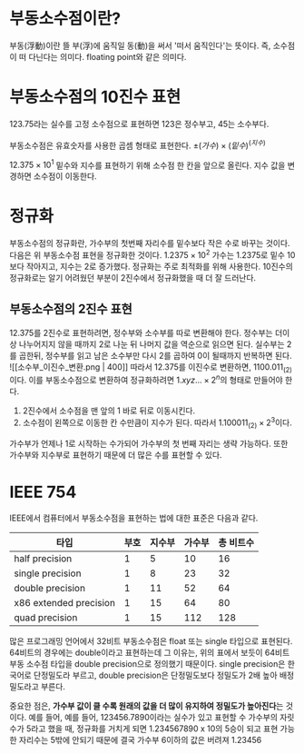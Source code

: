 # 부동소수점이란?
부동(浮動)이란 뜰 부(浮)에 움직일 동(動)을 써서 '떠서 움직인다'는 뜻이다. 즉, 소수점이 떠 다닌다는 의미다. floating point와 같은 의미다.
# 부동소수점의 10진수 표현
123.75라는 실수를 고정 소수점으로 표현하면 123은 정수부고, 45는 소수부다.

부동소수점은 유효숫자를 사용한 곱셈 형태로 표현한다.
$\pm (가수) \times (밑수)^{(지수)}$

$12.375 \times 10^{1}$
밑수와 지수를 표현하기 위해 소수점 한 칸을 앞으로 올린다. 지수 값을 변경하면 소수점이 이동한다.
# 정규화
부동소수점의 정규화란, 가수부의 첫번째 자리수를 밑수보다 작은 수로 바꾸는 것이다. 다음은 위 부동소수점 표현을 정규화한 것이다.
$1.2375 \times 10^{2}$
가수는 1.2375로 밑수 10보다 작아지고, 지수는 2로 증가했다.
정규화는 주로 최적화를 위해 사용한다. 10진수의 정규화로는 알기 어려웠던 부분이 2진수에서 정규화했을 때 더 잘 드러난다.
## 부동소수점의 2진수 표현
12.375를 2진수로 표현하려면, 정수부와 소수부를 따로 변환해야 한다.
정수부는 더이상 나누어지지 않을 때까지 2로 나눈 뒤 나머지 값을 역순으로 읽으면 된다.
실수부는 2를 곱한뒤, 정수부를 읽고 남은 소수부만 다시 2를 곱하여 0이 될때까지 반복하면 된다.
![[소수부_이진수_변환.png | 400]]
따라서 12.375를 이진수로 변환하면, $1100.011_{(2)}$이다.
이를 부동소수점으로 변환하여 정규화하려면 $1.xyz... \times 2^{n}$의 형태로 만들어야 한다.
1. 2진수에서 소수점을 맨 앞의 1 바로 뒤로 이동시킨다.
2. 소수점이 왼쪽으로 이동한 칸 수만큼이 지수가 된다.
따라서 $1.100011_{(2)} \times 2^{3}$이다.

가수부가 언제나 1로 시작하는 수가되어 가수부의 첫 번째 자리는 생략 가능하다. 또한 가수부와 지수부로 표현하기 때문에 더 많은 수를 표현할 수 있다.
# IEEE 754
IEEE에서 컴퓨터에서 부동소수점을 표현하는 법에 대한 표준은 다음과 같다.

| 타입                     | 부호  | 지수부 | 가수부 | 총 비트수 |
| ---------------------- | --- | --- | --- | ----- |
| half precision         | 1   | 5   | 10  | 16    |
| single precision       | 1   | 8   | 23  | 32    |
| double precision       | 1   | 11  | 52  | 64    |
| x86 extended precision | 1   | 15  | 64  | 80    |
| quad precision         | 1   | 15  | 112 | 128   |
많은 프로그래밍 언어에서 32비트 부동소수점은 float 또는 single 타입으로 표현된다.
64비트의 경우에는 double이라고 표현하는데 그 이유는, 위의 표에서 보듯이 64비트 부동 소수점 타입을 double precision으로 정의했기 때문이다.
single precision은 한국어로 단정밀도라 부르고, double precision은 단정밀도보다 정밀도가 2배 높아 배정밀도라고 부른다.

중요한 점은, **가수부 값이 클 수록 원래의 값을 더 많이 유지하여 정밀도가 높아진다**는 것이다.
예를 들어, 예를 들어, 123456.7890이라는 실수가 있고 표현할 수 가수부의 자릿수가 5라고 했을 때, 정규화를 거치게 되면 1.234567890 x 10의 5승이 되고 표현 가능한 자리수는 5밖에 안되기 때문에 결국 가수부 6이하의 값은 버려져 1.23456